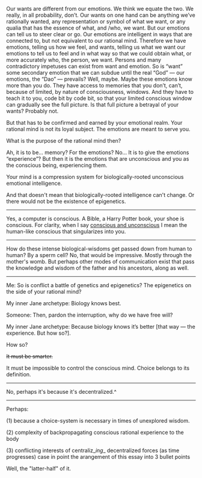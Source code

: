 Our wants are different from our emotions. We think we equate the two. We really, in all probability, don’t. Our wants on one hand can be anything we’ve rationally wanted, any representation or symbol of what we want, or any qualia that has the essence of what, and /who, we want. But our emotions can tell us to steer clear or go. Our emotions are intelligent in ways that are connected to, but not equivalent to our rational mind. Therefore we have emotions, telling us how we feel, and wants, telling us what we want our emotions to tell us to feel and in what way so that we could obtain what, or more accurately who, the person, we want. Persons and many contradictory impetuses can exist from want and emotion. So is “want” some secondary emotion that we can subdue until the real “God” — our emotions, the “Dao” — prevails? Well, maybe. Maybe these emotions know more than you do. They have access to memories that you don’t, can’t, because of limited, by nature of consciousness, windows. And they have to teach it to you, code bit by code bit, so that your limited conscious window can gradually see the full picture. Is that full picture a betrayal of your wants? Probably not. 

But that has to be confirmed and earned by your emotional realm. Your rational mind is not its loyal subject. The emotions are meant to serve you. 

What is the purpose of the rational mind then?

Ah, it is to be… memory? For the emotions? No… It is to give the emotions “experience”? But then it is the emotions that are unconscious and you as the conscious being, experiencing them.

Your mind is a compression system for biologically-rooted unconscious emotional intelligence.

And that doesn't mean that biologically-rooted intelligence can't change. Or there would not be the existence of epigenetics.

---

Yes, a computer is conscious. A Bible, a Harry Potter book, your shoe is conscious. For clarity, when I say [conscious and unconscious](Stuff22-What-is-consciousness?.md) I mean the human-like conscious that singularizes into you.

---

How do these intense biological-wisdoms get passed down from human to human? By a sperm cell? No, that would be impressive. Mostly through the mother's womb. But perhaps other modes of communication exist that pass the knowledge and wisdom of the father and his ancestors, along as well.

---

Me: So is conflict a battle of genetics and epigenetics? The epigenetics on the side of your rational mind?

My inner Jane archetype: Biology knows best.

Someone: Then, pardon the interruption, why do we have free will?

My inner Jane archetype: Because biology knows it’s better [that way — the experience. But how so?].

How so?

~~It must be smarter.~~

It must be impossible to control the conscious mind. Choice belongs to its definition.

---

No, perhaps it's because it's decentralized.^

---

Perhaps:

(1) because a choice-system is necessary in times of unexplored wisdom.

(2) complexity of backpropagating conscious rational experience to the body

(3) conflicting interests of centraliz_*ing*_ decentralized forces (as time progresses) case in point the arangement of this essay into 3 bullet points

Well, the "latter-half" of it.
